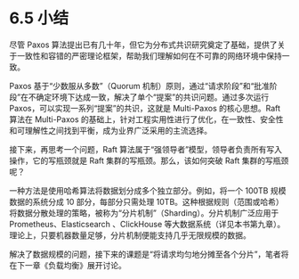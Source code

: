 # 6.5 小结

尽管 Paxos 算法提出已有几十年，但它为分布式共识研究奠定了基础，提供了关于一致性和容错的严密理论框架，帮助我们理解如何在不可靠的网络环境中保持一致。

Paxos 基于“少数服从多数”（Quorum 机制）原则，通过“请求阶段”和“批准阶段”在不确定环境下达成一致，解决了单个“提案”的共识问题。通过多次运行 Paxos，可以实现一系列“提案”的共识，这就是 Multi-Paxos 的核心思想。Raft 算法在 Multi-Paxos 的基础上，针对工程实用性进行了优化，在一致性、安全性和可理解性之间找到平衡，成为业界广泛采用的主流选择。

接下来，再思考一个问题，Raft 算法属于“强领导者”模型，领导者负责所有写入操作，它的写瓶颈就是 Raft 集群的写瓶颈。那么，该如何突破 Raft 集群的写瓶颈呢？

一种方法是使用哈希算法将数据划分成多个独立部分。例如，将一个 100TB 规模数据的系统分成 10 部分，每部分只需处理 10TB。这种根据规则（范围或哈希）将数据分散处理的策略，被称为“分片机制”（Sharding）。分片机制广泛应用于 Prometheus、Elasticsearch 、ClickHouse 等大数据系统（详见本书第九章）。理论上，只要机器数量足够，分片机制便能支持几乎无限规模的数据。

解决了数据规模的问题，接下来的课题是“将请求均匀地分摊至各个分片”，笔者将在下一章《负载均衡》展开讨论。